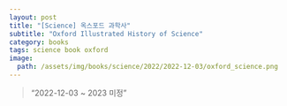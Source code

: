 ```yaml
---
layout: post
title: "[Science] 옥스포드 과학사"
subtitle: "Oxford Illustrated History of Science"
category: books
tags: science book oxford
image:
  path: /assets/img/books/science/2022/2022-12-03/oxford_science.png
---
```


> “2022-12-03 ~ 2023 미정”